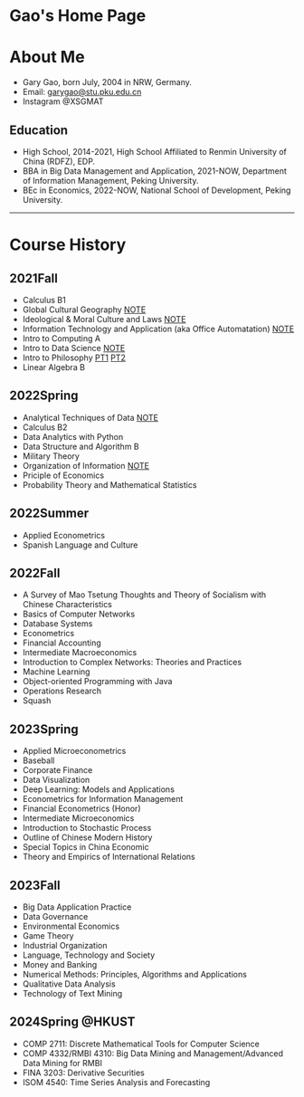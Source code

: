 # **Gao's Home Page**

# About Me
* Gary Gao, born July, 2004 in NRW, Germany.
* Email: garygao@stu.pku.edu.cn
* Instagram @XSGMAT

## Education
* High School, 2014-2021, High School Affiliated to Renmin University of China (RDFZ), EDP.
* BBA in Big Data Management and Application, 2021-NOW, Department of Information Management, Peking University.
* BEc in Economics, 2022-NOW, National School of Development, Peking University.

***
# Course History

## 2021Fall
* Calculus B1
* Global Cultural Geography [NOTE](https://groupiesss.github.io/lecture/WCG.pdf)
* Ideological & Moral Culture and Laws [NOTE](https://groupiesss.github.io/lecture/%E6%80%9D%E6%83%B3%E9%81%93%E5%BE%B7%E4%B8%8E%E6%B3%95%E6%B2%BB.pdf)
* Information Technology and Application (aka Office Automatation) [NOTE](https://groupiesss.github.io/lecture/OA%20%E6%9C%9F%E6%9C%AB%E5%A4%8D%E4%B9%A0.pdf)
* Intro to Computing A
* Intro to Data Science [NOTE](https://groupiesss.github.io/lecture/%E6%95%B0%E7%A7%91%E5%AF%BC%E6%9C%9F%E6%9C%AB%E5%A4%8D%E4%B9%A0.pdf)
* Intro to Philosophy [PT1](https://groupiesss.github.io/lecture/Final%20Exam%20Review%20Pt.1%20Sebastian%20Sunday%20Gr%C3%A9ve.pdf) [PT2](https://groupiesss.github.io/lecture/Final%20Exam%20Review%20Pt.2%20Julius%20Schoenherr.pdf)
* Linear Algebra B

## 2022Spring
* Analytical Techniques of Data [NOTE](https://groupiesss.github.io/lecture/SPSS.pdf)
* Calculus B2
* Data Analytics with Python
* Data Structure and Algorithm B
* Military Theory
* Organization of Information [NOTE](https://github.com/Groupiesss/Groupiesss.github.io/blob/main/lecture/%E4%BF%A1%E6%81%AF%E7%BB%84%E7%BB%87.pdf)
* Priciple of Economics
* Probability Theory and Mathematical Statistics

## 2022Summer
* Applied Econometrics
* Spanish Language and Culture

## 2022Fall
* A Survey of Mao Tsetung Thoughts and Theory of Socialism with Chinese Characteristics
* Basics of Computer Networks
* Database Systems
* Econometrics
* Financial Accounting
* Intermediate Macroeconomics
* Introduction to Complex Networks: Theories and Practices
* Machine Learning
* Object-oriented Programming with Java
* Operations Research
* Squash

## 2023Spring
* Applied Microeconometrics
* Baseball
* Corporate Finance
* Data Visualization
* Deep Learning: Models and Applications
* Econometrics for Information Management
* Financial Econometrics (Honor)
* Intermediate Microeconomics
* Introduction to Stochastic Process
* Outline of Chinese Modern History
* Special Topics in China Economic
* Theory and Empirics of International Relations

## 2023Fall
* Big Data Application Practice
* Data Governance
* Environmental Economics
* Game Theory
* Industrial Organization
* Language, Technology and Society
* Money and Banking
* Numerical Methods: Principles, Algorithms and Applications
* Qualitative Data Analysis
* Technology of Text Mining

## 2024Spring @HKUST
* COMP 2711: Discrete Mathematical Tools for Computer Science
* COMP 4332/RMBI 4310: Big Data Mining and Management/Advanced Data Mining for RMBI
* FINA 3203: Derivative Securities
* ISOM 4540: Time Series Analysis and Forecasting
